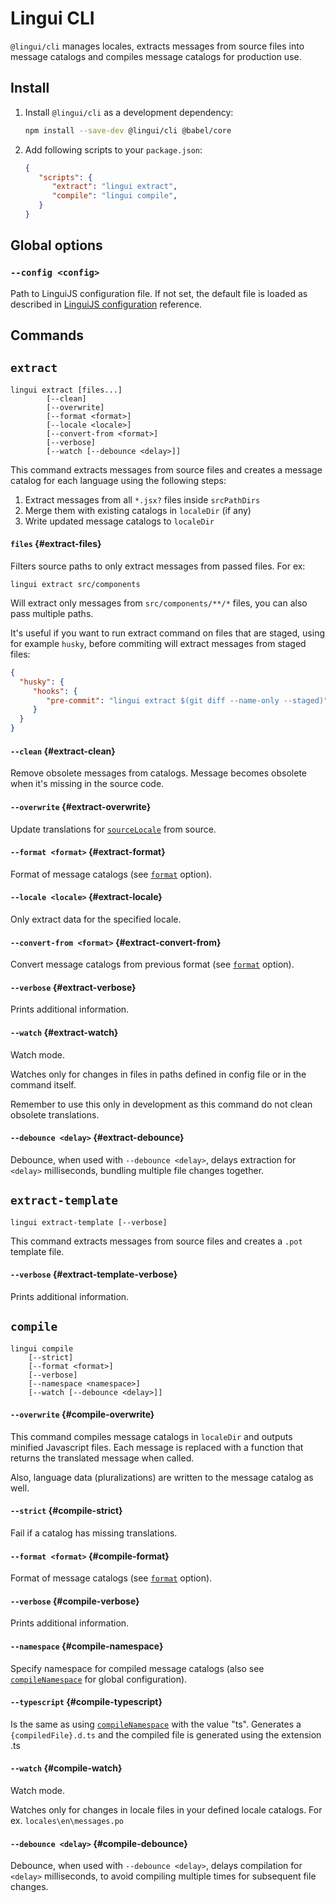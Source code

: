 # Lingui CLI

`@lingui/cli` manages locales, extracts messages from source files into message catalogs and compiles message catalogs for production use.

## Install

1.  Install `@lingui/cli` as a development dependency:

    ```bash npm2yarn
    npm install --save-dev @lingui/cli @babel/core
    ```

2.  Add following scripts to your `package.json`:

    ``` json title="package.json"
    {
       "scripts": {
          "extract": "lingui extract",
          "compile": "lingui compile",
       }
    }
    ```

## Global options

### `--config <config>`

Path to LinguiJS configuration file. If not set, the default file is loaded as described in [LinguiJS configuration](/docs/ref/conf.md) reference.

## Commands

## `extract`

``` shell
lingui extract [files...]
        [--clean]
        [--overwrite]
        [--format <format>]
        [--locale <locale>]
        [--convert-from <format>]
        [--verbose]
        [--watch [--debounce <delay>]]
```

This command extracts messages from source files and creates a message catalog for each language using the following steps:

1.  Extract messages from all `*.jsx?` files inside `srcPathDirs`
2.  Merge them with existing catalogs in `localeDir` (if any)
3.  Write updated message catalogs to `localeDir`

#### `files` {#extract-files}

Filters source paths to only extract messages from passed files. For ex:

``` shell
lingui extract src/components
```

Will extract only messages from `src/components/**/*` files, you can also pass multiple paths.

It's useful if you want to run extract command on files that are staged, using for example `husky`, before commiting will extract messages from staged files:

``` json title="package.json"
{
  "husky": {
     "hooks": {
        "pre-commit": "lingui extract $(git diff --name-only --staged)"
     }
  }
}
```

#### `--clean` {#extract-clean}

Remove obsolete messages from catalogs. Message becomes obsolete when it's missing in the source code.

#### `--overwrite` {#extract-overwrite}

Update translations for [`sourceLocale`](/docs/ref/conf.md#sourcelocale) from source.

#### `--format <format>` {#extract-format}

Format of message catalogs (see [`format`](/docs/ref/conf.md#format) option).

#### `--locale <locale>` {#extract-locale}

Only extract data for the specified locale.

#### `--convert-from <format>` {#extract-convert-from}

Convert message catalogs from previous format (see [`format`](/docs/ref/conf.md#format) option).

#### `--verbose` {#extract-verbose}

Prints additional information.

#### `--watch` {#extract-watch}

Watch mode.

Watches only for changes in files in paths defined in config file or in the command itself.

Remember to use this only in development as this command do not clean obsolete translations.

#### `--debounce <delay>` {#extract-debounce}

Debounce, when used with `--debounce <delay>`, delays extraction for `<delay>` milliseconds, bundling multiple file changes together.

## `extract-template`

``` shell
lingui extract-template [--verbose]
```

This command extracts messages from source files and creates a `.pot` template file.

#### `--verbose` {#extract-template-verbose}

Prints additional information.

## `compile`

``` shell
lingui compile
    [--strict]
    [--format <format>]
    [--verbose]
    [--namespace <namespace>]
    [--watch [--debounce <delay>]]
```

#### `--overwrite` {#compile-overwrite}

This command compiles message catalogs in `localeDir` and outputs minified Javascript files. Each message is replaced with a function that returns the translated message when called.

Also, language data (pluralizations) are written to the message catalog as well.

#### `--strict` {#compile-strict}

Fail if a catalog has missing translations.

#### `--format <format>` {#compile-format}

Format of message catalogs (see [`format`](/docs/ref/conf.md#format) option).

#### `--verbose` {#compile-verbose}

Prints additional information.

#### `--namespace` {#compile-namespace}

Specify namespace for compiled message catalogs (also see [`compileNamespace`](/docs/ref/conf.md#compilenamespace) for global configuration).

#### `--typescript` {#compile-typescript}

Is the same as using [`compileNamespace`](/docs/ref/conf.md#compilenamespace) with the value "ts". Generates a `{compiledFile}.d.ts` and the compiled file is generated using the extension .ts

#### `--watch` {#compile-watch}

Watch mode.

Watches only for changes in locale files in your defined locale catalogs. For ex. `locales\en\messages.po`

#### `--debounce <delay>` {#compile-debounce}

Debounce, when used with `--debounce <delay>`, delays compilation for `<delay>` milliseconds, to avoid compiling multiple times for subsequent file changes.
